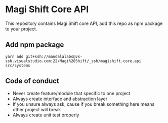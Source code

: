 # Magi Shift Core API

This repository contains Magi Shift core API,
add this repo as npm package to your project.

## Add npm package

```
yarn add git+ssh://mandalalabs@vs-ssh.visualstudio.com:22/Magi%20Shift/_ssh/magishift.core.api src/systems
```

## Code of conduct

* Never create feature/module that specific to one project
* Always create interface and abstraction layer
* If you unsure always ask, cause if you break something here means other project will break
* Always create unit test properly
